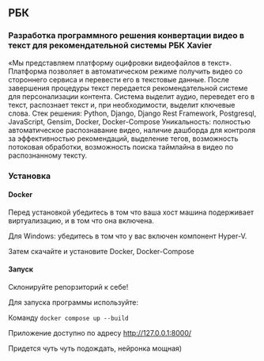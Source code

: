## РБК

### Разработка программного решения конвертации видео в текст для рекомендательной системы РБК Xavier

«Мы представляем платформу оцифровки видеофайлов в текст».
Платформа позволяет в автоматическом режиме получить видео со стороннего сервиса и перевести его в текстовые данные. После завершения процедуры текст передается рекомендательной системе для персонализации контента. Система выделит аудио, переведет его в текст, распознает текст и, при необходимости, выделит ключевые слова. 
Стек решения: Python, Django, Django Rest Framework, Postgresql, JavaScript, Gensim, Docker, Docker-Compose
Уникальность: полностью автоматическое распознавание видео, наличие дашборда для контроля за эффективностью рекомендаций, выделение тегов, возможность потоковая обработки, возможность поиска таймлайна в видео по распознанному тексту.

### Установка

#### Docker

Перед установкой убедитесь в том что ваша хост машина подерживает виртуализацию, и в том что она включена.

Для Windows: убедитесь в том что у вас включен компонент Hyper-V.

Затем скачайте и установите Docker, Docker-Compose

#### Запуск

Склонируйте репорзиторий к себе!

Для запуска программы используйте:

Команду  `docker compose up --build`

Приложение доступно по адресу http://127.0.0.1:8000/

Придется чуть чуть подождать, нейронка мощная)
